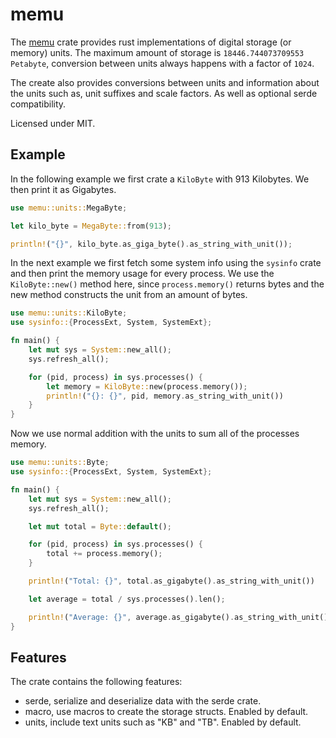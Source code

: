 # memu

The [memu](https://crates.io/crates/memu) crate provides rust implementations of digital storage (or memory) units.
The maximum amount of storage is `18446.744073709553 Petabyte`, conversion between units always happens with a factor of `1024`.

The create also provides conversions between units and information about the units such as, unit suffixes and scale factors. As well as optional serde compatibility.

Licensed under MIT.

## Example

In the following example we first crate a `KiloByte` with 913 Kilobytes. We then print it as Gigabytes.

```Rust
use memu::units::MegaByte;

let kilo_byte = MegaByte::from(913);

println!("{}", kilo_byte.as_giga_byte().as_string_with_unit());

```

In the next example we first fetch some system info using the `sysinfo` crate and then print the memory usage for every process.
We use the `KiloByte::new()` method here, since `process.memory()` returns bytes and the new method constructs the unit from an amount of bytes.

```Rust
use memu::units::KiloByte;
use sysinfo::{ProcessExt, System, SystemExt};

fn main() {
    let mut sys = System::new_all();
    sys.refresh_all();

    for (pid, process) in sys.processes() {
        let memory = KiloByte::new(process.memory());
        println!("{}: {}", pid, memory.as_string_with_unit())
    }
}
```

Now we use normal addition with the units to sum all of the processes memory.

```Rust
use memu::units::Byte;
use sysinfo::{ProcessExt, System, SystemExt};

fn main() {
    let mut sys = System::new_all();
    sys.refresh_all();

    let mut total = Byte::default();

    for (pid, process) in sys.processes() {
        total += process.memory();
    }

    println!("Total: {}", total.as_gigabyte().as_string_with_unit())

    let average = total / sys.processes().len();

    println!("Average: {}", average.as_gigabyte().as_string_with_unit())
}
```

## Features

The crate contains the following features:

- serde, serialize and deserialize data with the serde crate.
- macro, use macros to create the storage structs. Enabled by default.
- units, include text units such as "KB" and "TB". Enabled by default.
